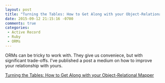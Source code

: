 ```yaml
---
layout: post
title: "Turning the Tables: How to Get Along with your Object-Relational Mapper"
date: 2015-09-12 21:15:16 -0700
comments: true
categories: 
 - Active Record
 - Ruby
 - ORMs
---
```


ORMs can be tricky to work with. They give us conveniece, but with significant trade-offs. I've published a post a medium on how to improve your relationship with yours.

<script async src="https://static.medium.com/embed.js"></script><a class="m-story" data-collapsed="true" href="https://medium.com/@bradurani/turning-the-tables-how-to-get-along-with-your-object-relational-mapper-e5d2d6a76573">Turning the Tables: How to Get Along with your Object-Relational Mapper</a>
